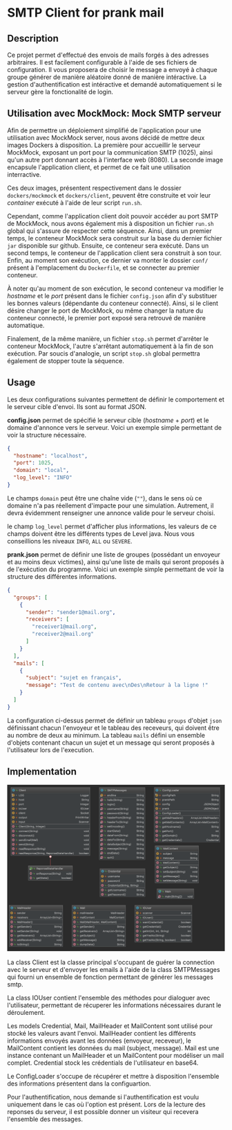 # SMTP Client for prank mail

## Description

Ce projet permet d'effectué des envois de mails forgés à des adresses arbitraires.
Il est facilement configurable à l'aide de ses fichiers de configuration.
Il vous proposera de choisir le message a envoyé à chaque groupe générer de manière aléatoire donné de manière intéractive.
La gestion d'authentification est intéractive et demandé automatiquement si le serveur gère la fonctionalité de login.

## Utilisation avec MockMock: Mock SMTP serveur

Afin de permettre un déploiement simplifié de l'application pour une utilisation avec MockMock server,
nous avons décidé de mettre deux images Dockers à disposition. 
La première pour accueillir le serveur MockMock, exposant un port pour la communication SMTP (1025),
ainsi qu'un autre port donnant accès à l'interface web (8080).
La seconde image encapsule l'application client, et permet de ce fait une utilisation interractive.

Ces deux images, présentent respectivement dans le dossier `dockers/mockmock` et `dockers/client`,
peuvent être construite et voir leur *container* exécuté à l'aide de leur script `run.sh`.

Cependant, comme l'application client doit pouvoir accéder au port SMTP de MockMock,
nous avons également mis à disposition un fichier `run.sh` global qui s'assure de respecter cette séquence.
Ainsi, dans un premier temps, le conteneur MockMock sera construit sur la base du dernier fichier `jar` disponible sur github.
Ensuite, ce conteneur sera exécuté. Dans un second temps, le conteneur de l'application client sera construit à son tour.
Enfin, au moment son exécution, ce dernier va monter le dossier `conf/` présent à l'emplacement du `Dockerfile`,
et se connecter au premier conteneur. 

À noter qu'au moment de son exécution, le second conteneur va modifier le *hostname* et le *port* présent 
dans le fichier `config.json` afin d'y substituer les bonnes valeurs (dépendante du conteneur connecté).
Ainsi, si le client désire changer le port de MockMock, ou même changer la nature du conteneur connecté,
le premier port exposé sera retrouvé de manière automatique.

Finalement, de la même manière, un fichier `stop.sh` permet d'arrêter le conteneur MockMock, l'autre s'arrêtant
automatiquement à la fin de son exécution. Par soucis d'analogie, un script `stop.sh` global permettra également
de stopper toute la séquence.

## Usage

Les deux configurations suivantes permettent de définir le comportement et le serveur cible d'envoi. Ils sont au format JSON.

**config.json** permet de spécifié le serveur cible (*hostname* + *port*) et le domaine d'annonce vers le serveur.
Voici un exemple simple permettant de voir la structure nécessaire.

```json
{
  "hostname": "localhost",
  "port": 1025,
  "domain": "local",
  "log_level": "INFO"
}
```

Le champs `domain` peut être une chaîne vide (`""`), dans le sens où ce domaine n'a pas réellement d'impacte pour une simulation.
Autrement, il devra évidemment renseigner une annonce valide pour le serveur choisi.

le champ `log_level` permet d'afficher plus informations, les valeurs de ce champs doivent être les différents types de Level java.
Nous vous conseillions les niveaux `INFO`, `ALL` ou `SEVERE`.

**prank.json** permet de définir une liste de groupes (possédant un envoyeur et au moins deux victimes), 
ainsi qu'une liste de mails qui seront proposés à de l'exécution du programme.
Voici un exemple simple permettant de voir la structure des différentes informations.
```json
{
  "groups": [
    {
      "sender": "sender1@mail.org",
      "receivers": [
        "receiver1@mail.org",
        "receiver2@mail.org"
      ]
    }
  ],
  "mails": [
    {
      "subject": "sujet en français",
      "message": "Test de contenu avec\nDes\nRetour à la ligne !"
    }
  ]
}
```

La configuration ci-dessus permet de définir un tableau `groups` d'objet `json` définissant chacun l'envoyeur et le tableau des receveurs, 
qui doivent être au nombre de deux au minimum.
La tableau `mails` défini un ensemble d'objets contenant chacun un sujet et un message qui seront proposés à l'utilisateur lors de l'execution.


## Implementation

![uml](./imgs/uml.png)

La class Client est la classe principal s'occupant de guérer la connection avec le serveur et d'envoyer les emails à l'aide de la class SMTPMessages qui fourni un ensemble de fonction permettant de générer les messages smtp.

La class IOUser contient l'ensemble des méthodes pour dialoguer avec l'utilisateur, permettant de récuperer les informations nécessaires durant le déroulement.

Les models Credential, Mail, MailHeader et MailContent sont utilisé pour stocké les valeurs avant l'envoi.
MailHeader contient les différents informations envoyés avant les données (envoyeur, receveur), le MailContent contient les données du mail (subject, message).
Mail est une instance contenant un MailHeader et un MailContent pour modéliser un mail complet.
Credential stock les crédentials de l'utilisateur en base64.

Le ConfigLoader s'occupe de récupérer et mettre à disposition l'ensemble des informations présentent dans la configuartion.

Pour l'authentification, nous demande si l'authentification est voulu uniquement dans le cas où l'option est présent.
Lors de la lecture des reponses du serveur, il est possible donner un visiteur qui recevera l'ensemble des messages.



